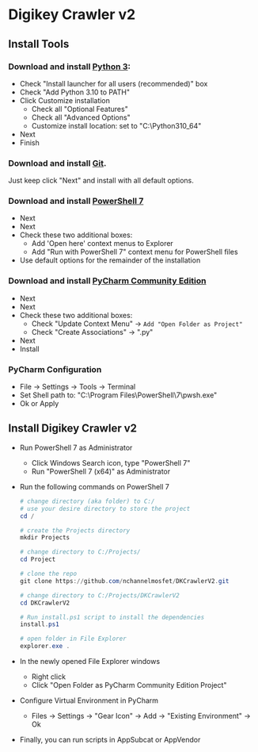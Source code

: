 # Digikey Crawler v2

## Install Tools

### Download and install [Python 3](https://www.python.org/):
- Check "Install launcher for all users (recommended)" box
- Check "Add Python 3.10 to PATH"
- Click Customize installation
    - Check all "Optional Features"
    - Check all "Advanced Options"
    - Customize install location: set to "C:\Python310_64"
- Next
- Finish

### Download and install [Git](https://git-scm.com/downloads).
Just keep click "Next" and install with all default options. 

### Download and install [PowerShell 7](https://docs.microsoft.com/en-us/powershell/scripting/install/installing-powershell-on-windows?view=powershell-7.2)
- Next
- Next
- Check these two additional boxes:
    - Add 'Open here' context menus to Explorer
    - Add "Run with PowerShell 7" context menu for PowerShell files
- Use default options for the remainder of the installation

### Download and install [PyCharm Community Edition](https://www.jetbrains.com/pycharm/)
- Next
- Next
- Check these two additional boxes:
	- Check "Update Context Menu" -> `Add "Open Folder as Project"`
	- Check "Create Associations" -> ".py"
- Next
- Install

### PyCharm Configuration
- File -> Settings -> Tools -> Terminal 
- Set Shell path to: "C:\Program Files\PowerShell\7\pwsh.exe"
- Ok or Apply

## Install Digikey Crawler v2
- Run PowerShell 7 as Administrator 
  - Click Windows Search icon, type "PowerShell 7"
  - Run "PowerShell 7 (x64)" as Administrator
- Run the following commands on PowerShell 7
  ```PowerShell
  # change directory (aka folder) to C:/
  # use your desire directory to store the project
  cd /
  
  # create the Projects directory 
  mkdir Projects
  
  # change directory to C:/Projects/
  cd Project
  
  # clone the repo
  git clone https://github.com/nchannelmosfet/DKCrawlerV2.git
  
  # change directory to C:/Projects/DKCrawlerV2
  cd DKCrawlerV2
  
  # Run install.ps1 script to install the dependencies
  install.ps1
  
  # open folder in File Explorer
  explorer.exe .
  ```
  
- In the newly opened File Explorer windows
  - Right click 
  - Click "Open Folder as PyCharm Community Edition Project"

- Configure Virtual Environment in PyCharm
  - Files -> Settings -> "Gear Icon" -> Add -> "Existing Environment" -> Ok
  
- Finally, you can run scripts in AppSubcat or AppVendor
